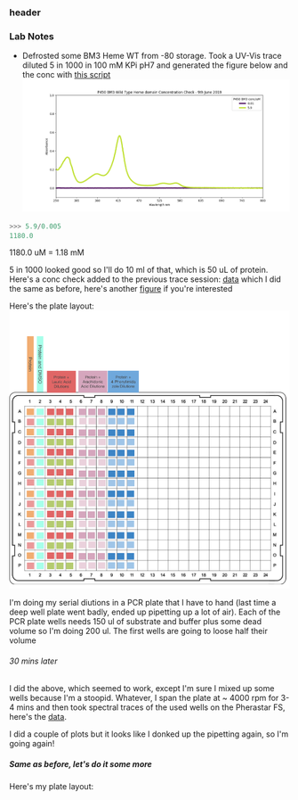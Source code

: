 ### header


### Lab Notes
* Defrosted some BM3 Heme WT from -80 storage. Took a UV-Vis trace diluted 5 in 1000 in 100 mM KPi pH7 and generated the figure below and the conc with [this script](20190618_ProtinConcCheck.py	)
![figure](20190618_BM3StockConc.png	)
```python
>>> 5.9/0.005
1180.0
```
1180.0 uM = 1.18 mM

5 in 1000 looked good so I'll do 10 ml of that, which is 50 uL of protein.
Here's a conc check added to the previous trace session:
[data](20190618_BM3StckConcCheck2.csv	) which I did the same as before, here's another [figure](20190618_BM3StockConc_2.png) if you're interested 


Here's the plate layout:
![Platelayout](20190618_Platelayout.png)

I'm doing my serial diutions in a PCR plate that I have to hand (last time a deep well plate went badly, ended up pipetting up a lot of air). Each of the PCR plate wells needs 150 ul of substrate and buffer plus some dead volume so I'm doing 200 ul. The first wells are going to loose half their volume

###### 30 mins later
I did the above, which seemed to work, except I'm sure I mixed up some wells because I'm a stoopid. Whatever, I span the plate at ~ 4000 rpm for 3-4 mins and then took spectral traces of the used wells on the Pherastar FS, here's the [data](20190618_Assay1.CSV).

I did a couple of plots  but it looks like I donked up the pipetting again, so I'm going again!


##### Same as before, let's do it some more

Here's my plate layout:
